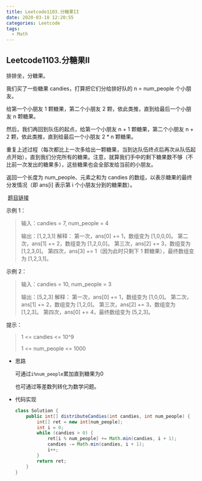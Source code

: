 ```yaml
---
title: Leetcode1103.分糖果II
date: 2020-03-18 12:20:55
categories: Leetcode
tags:
  - Math
---
```


## Leetcode1103.分糖果II

排排坐，分糖果。

我们买了一些糖果 candies，打算把它们分给排好队的 n = num_people 个小朋友。

给第一个小朋友 1 颗糖果，第二个小朋友 2 颗，依此类推，直到给最后一个小朋友 n 颗糖果。

然后，我们再回到队伍的起点，给第一个小朋友 n + 1 颗糖果，第二个小朋友 n + 2 颗，依此类推，直到给最后一个小朋友 2 * n 颗糖果。

重复上述过程（每次都比上一次多给出一颗糖果，当到达队伍终点后再次从队伍起点开始），直到我们分完所有的糖果。注意，就算我们手中的剩下糖果数不够（不比前一次发出的糖果多），这些糖果也会全部发给当前的小朋友。

返回一个长度为 num_people、元素之和为 candies 的数组，以表示糖果的最终分发情况（即 ans[i] 表示第 i 个小朋友分到的糖果数）。

 [题目链接](https://leetcode-cn.com/problems/distribute-candies-to-people)

<!--more-->

示例 1：

> 输入：candies = 7, num_people = 4
>
> 输出：[1,2,3,1]
> 解释：
> 第一次，ans[0] += 1，数组变为 [1,0,0,0]。
> 第二次，ans[1] += 2，数组变为 [1,2,0,0]。
> 第三次，ans[2] += 3，数组变为 [1,2,3,0]。
> 第四次，ans[3] += 1（因为此时只剩下 1 颗糖果），最终数组变为 [1,2,3,1]。

示例 2：

> 输入：candies = 10, num_people = 3
>
> 输出：[5,2,3]
> 解释：
> 第一次，ans[0] += 1，数组变为 [1,0,0]。
> 第二次，ans[1] += 2，数组变为 [1,2,0]。
> 第三次，ans[2] += 3，数组变为 [1,2,3]。
> 第四次，ans[0] += 4，最终数组变为 [5,2,3]。


提示：

> 1 <= candies <= 10^9
>
> 1 <= num_people <= 1000

- 思路

  可通过`i%num_people`累加直到糖果为0

  也可通过等差数列转化为数学问题。

- 代码实现

  ```java
  class Solution {
      public int[] distributeCandies(int candies, int num_people) {
          int[] ret = new int[num_people];
          int i = 0;
          while (candies > 0) {
              ret[i % num_people] += Math.min(candies, i + 1);
              candies -= Math.min(candies, i + 1);
              i++;
          }
          return ret;
      }
  }
  ```

  

